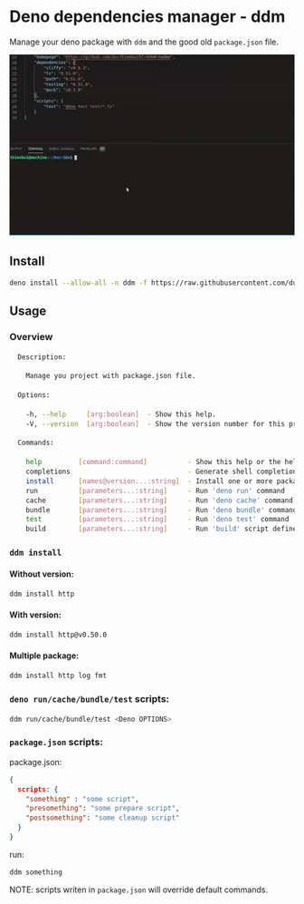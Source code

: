 # Deno dependencies manager - ddm

Manage your deno package with `ddm` and the good old `package.json` file.

![demo](demo.gif)

## Install

```sh
deno install --allow-all -n ddm -f https://raw.githubusercontent.com/ducthienbui97/ddm/master/bundle/ddm.js
```

## Usage

### Overview

```sh
  Description:
  
    Manage you project with package.json file.
  
  Options:
  
    -h, --help     [arg:boolean]  - Show this help.
    -V, --version  [arg:boolean]  - Show the version number for this program.  
  
  Commands:
  
    help         [command:command]          - Show this help or the help of a sub-command.
    completions                             - Generate shell completions for zsh and bash.
    install      [names@version...:string]  - Install one or more package
    run          [parameters...:string]     - Run 'deno run' command
    cache        [parameters...:string]     - Run 'deno cache' command
    bundle       [parameters...:string]     - Run 'deno bundle' command
    test         [parameters...:string]     - Run 'deno test' command
    build        [parameters...:string]     - Run 'build' script defined in package.json
```

### `ddm install`

#### Without version:

```sh
ddm install http
```

#### With version:

```sh
ddm install http@v0.50.0
```

#### Multiple package:

```sh
ddm install http log fmt
```
### `deno run/cache/bundle/test` scripts:

```sh
ddm run/cache/bundle/test <Deno OPTIONS>
```

### `package.json` scripts:

package.json:

```json
{
  scripts: {
    "something" : "some script",
    "presomething": "some prepare script",
    "postsomething": "some cleanup script"
  }
}
```
run:

```sh
ddm something
```
NOTE: scripts writen in `package.json` will override default commands.
